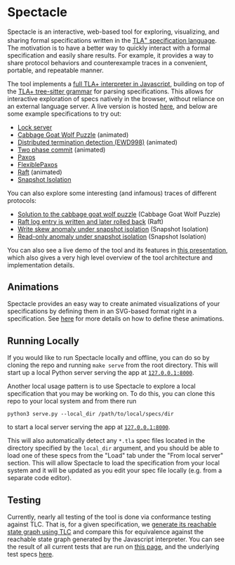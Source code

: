 <!-- # TLA<sup>+</sup> Web Explorer -->
# Spectacle 

<!-- <img src="assets/glassestall3.png" height=31 alt="Spectacle logo" style="vertical-align: middle"> -->

<!-- <img src="assets/glasses-svgrepo-com.svg" width="50" height="20" alt="Spectacle logo" style="vertical-align: middle"> -->


Spectacle is an interactive, web-based tool for exploring, visualizing, and sharing formal specifications written in the [TLA<sup>+</sup> specification language](https://lamport.azurewebsites.net/tla/tla.html).  The motivation is to have a better way to quickly interact with a formal specification and easily share results. For example, it provides a way to share protocol behaviors and counterexample traces in a convenient, portable, and repeatable manner. 

The tool implements a [full TLA+ interpreter in Javascript](https://github.com/will62794/spectacle/blob/master/js/eval.js), building on top of the [TLA+ tree-sitter grammar](https://github.com/tlaplus-community/tree-sitter-tlaplus) for parsing specifications. This allows for interactive exploration of specs natively in the browser, without reliance on an external language server. A live version is hosted [here](https://will62794.github.io/spectacle/#!/home), and below are some example specifications to try out:

- [Lock server](https://will62794.github.io/spectacle/#!/home?specpath=.%2Fspecs%2Flockserver.tla&constants%5BServer%5D=%7B%22s1%22%2C%20%22s2%22%7D&constants%5BClient%5D=%7B%22c1%22%2C%20%22c2%22%7D)
- [Cabbage Goat Wolf Puzzle](https://will62794.github.io/spectacle/#!/home?specpath=.%2Fspecs%2FCabbageGoatWolf.tla) (animated)
- [Distributed termination detection (EWD998)](https://will62794.github.io/spectacle/#!/home?specpath=.%2Fspecs%2FEWD998.tla&constants%5BN%5D=3) (animated)
- [Two phase commit](https://will62794.github.io/spectacle/#!/home?specpath=.%2Fspecs%2FTwoPhase.tla&constants%5BRM%5D=%7Brm1%2Crm2%2Crm3%7D) (animated)
- [Paxos](https://will62794.github.io/spectacle/#!/home?specpath=.%2Fspecs%2FPaxos.tla&constants%5BServer%5D=%7B%22s1%22%2C%22s2%22%2C%20%22s3%22%7D&constants%5BSecondary%5D=%22Secondary%22&constants%5BPrimary%5D=%22Primary%22&constants%5BNil%5D=%22Nil%22&constants%5BInitTerm%5D=0&constants%5BAcceptor%5D=%7Ba1%2Ca2%2Ca3%7D&constants%5BQuorum%5D=%7B%7Ba1%2Ca2%7D%2C%7Ba2%2Ca3%7D%2C%7Ba1%2Ca3%7D%2C%7Ba1%2Ca2%2Ca3%7D%7D&constants%5BProposer%5D=%7Bp1%2Cp2%7D&constants%5BValue%5D=%7Bv1%2Cv2%7D&constants%5BBallot%5D=%7B0%2C1%2C2%2C3%7D&constants%5BNone%5D=None)
- [FlexiblePaxos](https://will62794.github.io/spectacle/#!/home?specpath=.%2Fspecs%2FFlexiblePaxos.tla&constants%5BValue%5D=%7Bv1%2Cv2%7D&constants%5BAcceptor%5D=%7Ba1%2Ca2%7D&constants%5BQuorum1%5D=%7B%7Ba1%7D%2C%20%7Ba2%7D%7D&constants%5BQuorum2%5D=%7B%7Ba1%2Ca2%7D%7D&constants%5BBallot%5D=%7B0%2C1%2C2%2C3%7D)
- [Raft](https://will62794.github.io/spectacle/#!/home?specpath=.%2Fspecs%2FAbstractRaft.tla&constants%5BServer%5D=%7Bs1%2Cs2%2C%20s3%7D&constants%5BSecondary%5D="Secondary"&constants%5BPrimary%5D="Primary"&constants%5BNil%5D="Nil"&constants%5BInitTerm%5D=0) (animated)
- [Snapshot Isolation](https://will62794.github.io/spectacle/#!/home?specpath=https%3A%2F%2Fraw.githubusercontent.com%2Fwill62794%2Fsnapshot-isolation-spec%2Frefs%2Fheads%2Fmaster%2FSnapshotIsolation.tla&constants%5BtxnIds%5D=%7Bt0%2Ct1%2Ct2%7D&constants%5Bkeys%5D=%7Bk1%2Ck2%7D&constants%5Bvalues%5D=%7Bv1%2Cv2%7D&constants%5BEmpty%5D=%22Empty%22) 

You can also explore some interesting (and infamous) traces of different protocols:

- [Solution to the cabbage goat wolf puzzle](https://will62794.github.io/spectacle/#!/home?specpath=.%2Fspecs%2FCabbageGoatWolf.tla&trace=f3cb45ca%2C4357915f_7da698e2%2C126ae834_bf3b326e%2C76c2f092_652fccef%2C7229f089_f598e730%2C29e91cea_2ac3323e%2C50fe2821_bf3b326e%2C1d26e01c_9abe74ba%2C5f98d202_f598e730%2C3a9fa186_34b35f78%2Ca49994fc_bf3b326e%2Ceec0674a_652fccef%2C2afe63ed_f598e730%2C2883b61a_7da698e2%2C73ea1058_bf3b326e) (Cabbage Goat Wolf Puzzle)
- [Raft log entry is written and later rolled back](https://will62794.github.io/spectacle/#!/home?specpath=.%2Fspecs%2FAbstractRaft.tla&constants%5BServer%5D=%7Bs1%2Cs2%2Cs3%7D&constants%5BSecondary%5D=%22Secondary%22&constants%5BPrimary%5D=%22Primary%22&constants%5BNil%5D=%22Nil%22&constants%5BInitTerm%5D=0&trace=318c702a%2C0785f33f%2Cbbf1576c%2C79ad3285%2C708acdc2%2C2cd8de84%2Cfbeeee44%2Cac5d32a8%2Cc1e2949e%2Cd8547bce%2C7735c8df) (Raft)
- [Write skew anomaly under snapshot isolation](https://will62794.github.io/spectacle/#!/home?specpath=https%3A%2F%2Fraw.githubusercontent.com%2Fwill62794%2Fsnapshot-isolation-spec%2Frefs%2Fheads%2Fmaster%2FSnapshotIsolation.tla&constants%5BtxnIds%5D=%7Bt0%2Ct1%2Ct2%7D&constants%5Bkeys%5D=%7Bk1%2Ck2%7D&constants%5Bvalues%5D=%7Bv1%2Cv2%7D&constants%5BEmpty%5D=%22Empty%22&trace=4d9d875e%2Cb0868cc6%2C2f4fe314%2C351c185a%2C9af072f2%2C0ad7710e%2C39e3312d%2Cc5dbe6f2%2C0005740a) (Snapshot Isolation) 
- [Read-only anomaly under snapshot isolation](https://will62794.github.io/spectacle/#!/home?specpath=https%3A%2F%2Fraw.githubusercontent.com%2Fwill62794%2Fsnapshot-isolation-spec%2Frefs%2Fheads%2Fmaster%2FSnapshotIsolation.tla&constants%5BtxnIds%5D=%7Bt0%2Ct1%2Ct2%7D&constants%5Bkeys%5D=%7Bk1%2Ck2%7D&constants%5Bvalues%5D=%7Bv1%2Cv2%7D&constants%5BEmpty%5D=%22Empty%22&trace=4d9d875e%2C27dfd06a%2C639eed1f%2C4cb5a71b%2C4708fef8%2C429a81d3%2Ce9311886%2C7478057a%2C2ea8cbe7%2C6a3128ec%2Cd2bef298%2C071ae0d9) (Snapshot Isolation)



<!-- The Javascript interpreter is likely slower than TLC, but highly efficient model checking isn't currently a goal of the tool.  -->

<!-- Note also that you can basically use the existing web interface as a simple TLA+ expression evaluator, since making changes to definitions in the spec should automatically update the set of generated initial states. -->

<!-- This project Utilizes the [TLA+ tree-sitter grammar](https://github.com/tlaplus-community/tree-sitter-tlaplus) to provide a web based TLA+ interface for exploring and sharing specifications.  -->
<!-- There are still some TLA+ language features that [may not be implemented](https://github.com/will62794/spectacle/issues), but a reasonable number of specs should be handled correctly. For example, see this [Paxos spec](https://will62794.github.io/spectacle/#!/home?specpath=./specs/Paxos.tla). Additional testing is needed to verify the correctness of this interpreter on more complex specs. -->

<!-- A basic, preliminary test suite can be found [here](https://will62794.github.io/spectacle/test.html). -->


You can also see a live demo of the tool and its features in [this presentation](https://www.youtube.com/watch?v=kSSWmxQLvmw), which also gives a very high level overview of the tool architecture and implementation details. 

## Animations

Spectacle provides an easy way to create animated visualizations of your specifications by defining them in an SVG-based format right in a specification. See [here](./doc/animation.md) for more details on how to define these animations.

## Running Locally

If you would like to run Spectacle locally and offline, you can do so by cloning the repo and running `make serve` from the root directory. This will start up a local Python server serving the app at [`127.0.0.1:8000`](http://127.0.0.1:8000).

Another local usage pattern is to use Spectacle to explore a local specification that you may be working on. To do this, you can clone this repo to your local system and from there run
```
python3 serve.py --local_dir /path/to/local/specs/dir
``` 
to start a local server serving the app at [`127.0.0.1:8000`](http://127.0.0.1:8000). 

This will also automatically detect any `*.tla` spec files located in the directory specified by the `local_dir` argument, and you should be able to load one of these specs from the "Load" tab under the "From local server" section. This will allow Spectacle to load the specification from your local system and it will be updated as you edit your spec file locally (e.g. from a separate code editor).

## Testing

Currently, nearly all testing of the tool is done via conformance testing against TLC. That is, for a given specification, we [generate its reachable state graph using TLC](https://github.com/will62794/spectacle/blob/0060a9bedfbf78c9c6ef1eacf701b13f85048f5e/specs/with_state_graphs/gen_state_graphs.sh) and compare this for equivalence against the reachable state graph generated by the Javascript interpreter. You can see the result of all current tests that are run on [this page](https://will62794.github.io/spectacle/test.html), and the underlying test specs [here](https://github.com/will62794/spectacle/tree/0060a9bedfbf78c9c6ef1eacf701b13f85048f5e/specs/with_state_graphs).

